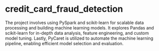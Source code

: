 # credit_card_fraud_detection
The project involves using PySpark and scikit-learn for scalable data processing and building machine learning models. It explores Pandas and scikit-learn for in-depth data analysis, feature engineering, and custom model tuning. Lastly, PyCaret is utilized to automate the machine learning pipeline, enabling efficient model selection and evaluation.
